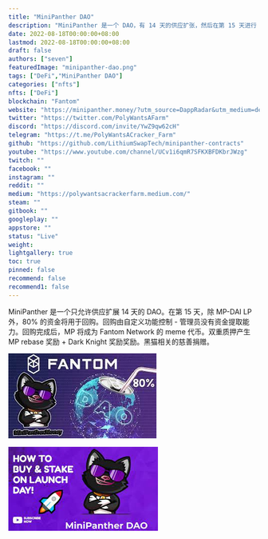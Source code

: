 ```yaml
---
title: "MiniPanther DAO"
description: "MiniPanther 是一个 DAO，有 14 天的供应扩张，然后在第 15 天进行 80% 的国债回购。在那之后，MP 成为 Fantom 网络的 meme 代币！"
date: 2022-08-18T00:00:00+08:00
lastmod: 2022-08-18T00:00:00+08:00
draft: false
authors: ["seven"]
featuredImage: "minipanther-dao.png"
tags: ["DeFi","MiniPanther DAO"]
categories: ["nfts"]
nfts: ["DeFi"]
blockchain: "Fantom"
website: "https://minipanther.money/?utm_source=DappRadar&utm_medium=deeplink&utm_campaign=visit-website#/"
twitter: "https://twitter.com/PolyWantsAFarm"
discord: "https://discord.com/invite/YwZ9qw62cH"
telegram: "https://t.me/PolyWantsACracker_Farm"
github: "https://github.com/LithiumSwapTech/minipanther-contracts"
youtube: "https://www.youtube.com/channel/UCv1i6qmR7SFKXBFDKbrJWzg"
twitch: ""
facebook: ""
instagram: ""
reddit: ""
medium: "https://polywantsacrackerfarm.medium.com/"
steam: ""
gitbook: ""
googleplay: ""
appstore: ""
status: "Live"
weight: 
lightgallery: true
toc: true
pinned: false
recommend: false
recommend1: false
---
```

MiniPanther 是一个只允许供应扩展 14 天的 DAO。在第 15 天，除 MP-DAI LP 外，80% 的资金将用于回购。回购由自定义功能控制 - 管理员没有资金提取能力。回购完成后，MP 将成为 Fantom Network 的 meme 代币。双重质押产生 MP rebase 奖励 + Dark Knight 奖励奖励。黑猫相关的慈善捐赠。

![1](1660894495649.jpg)

![2](1660894515668.jpg)